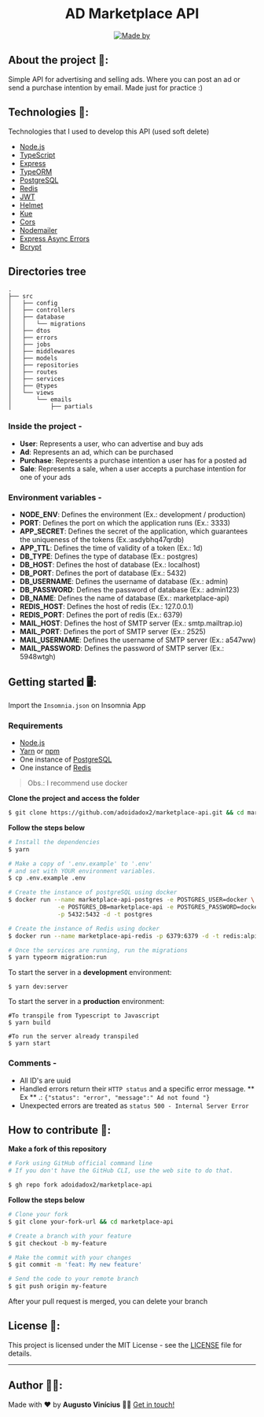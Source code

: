 
<h1 align="center">
  AD Marketplace API
</h1>

<p align="center">

  <a href="https://www.linkedin.com/in/augusto-vin%C3%ADcius-vasconcelos-tabosa-71aa991a5/" target="_blank" rel="noopener noreferrer">
    <img alt="Made by" src="https://img.shields.io/badge/made%20by-adoidadox2-%23FF9000">
  </a>
</p>

## About the project :open_file_folder::
Simple API for advertising and selling ads. Where you can post an ad or send a purchase intention by email. Made just for practice :)



## Technologies :rocket::

Technologies that I used to develop this API  (used soft delete)

- [Node.js](https://nodejs.org/en/)
- [TypeScript](https://www.typescriptlang.org/)
- [Express](https://expressjs.com/pt-br/)
- [TypeORM](https://typeorm.io/#/)
- [PostgreSQL](https://www.postgresql.org/)
- [Redis](https://github.com/redis/redis)
- [JWT](https://jwt.io/)
- [Helmet](https://helmetjs.github.io/)
- [Kue](https://github.com/Automattic/kue)
- [Cors](https://github.com/expressjs/cors)
- [Nodemailer](https://nodemailer.com/)
- [Express Async Errors](https://www.npmjs.com/package/express-async-errors)
- [Bcrypt](https://www.npmjs.com/package/bcrypt)


## Directories tree 

    .
    ├── src
	│   ├── config
	│   ├── controllers
	│   ├── database
	│   │   └── migrations
	│   ├── dtos
	│   ├── errors
	│   ├── jobs
	│   ├── middlewares
	│   ├── models
	│   ├── repositories
	│   ├── routes
	│   ├── services
	│   ├── @types
	│   └── views
	│       └── emails
	│           ├── partials

### Inside the project  -
- **User**: Represents a user, who can advertise and buy ads
- **Ad**: Represents an ad, which can be purchased
- **Purchase**: Represents a purchase intention a user has for a posted ad
- **Sale**: Represents a sale, when a user accepts a purchase intention for one of your ads

### Environment variables -
- **NODE_ENV**: Defines the environment  (Ex.: development / production)
- **PORT**: Defines the port on which the application runs (Ex.: 3333)
-  **APP_SECRET**: Defines the secret of the application, which guarantees the uniqueness of the tokens (Ex.:asdybhq47qrdb)    
-  **APP_TTL**: Defines the time of validity of a token (Ex.: 1d) 
- **DB_TYPE**: Defines the type of database (Ex.: postgres)
- **DB_HOST**: Defines the host of database (Ex.: localhost)
- **DB_PORT**: Defines the port of database (Ex.: 5432)
- **DB_USERNAME**: Defines the username of database (Ex.: admin)
- **DB_PASSWORD**: Defines the password of database (Ex.: admin123)
- **DB_NAME**: Defines the name of database (Ex.: marketplace-api)
- **REDIS_HOST**: Defines the host of redis (Ex.: 127.0.0.1)
- **REDIS_PORT**: Defines the port of redis (Ex.: 6379)
- **MAIL_HOST**: Defines the host of SMTP server (Ex.: smtp.mailtrap.io)
- **MAIL_PORT**: Defines the port of SMTP server  (Ex.: 2525)
- **MAIL_USERNAME**: Defines the username of SMTP server (Ex.: a547ww)
- **MAIL_PASSWORD**: Defines the password of SMTP server (Ex.: 5948wtgh)


## Getting started :desktop_computer::

Import the `Insomnia.json` on Insomnia App

### Requirements

- [Node.js](https://nodejs.org/en/)
- [Yarn](https://classic.yarnpkg.com/) or [npm](https://www.npmjs.com/)
- One instance of [PostgreSQL](https://www.postgresql.org/)
- One instance of [Redis](https://redis.io/)

> Obs.: I recommend use docker

**Clone the project and access the folder**

```bash
$ git clone https://github.com/adoidadox2/marketplace-api.git && cd marketplace-api
```

**Follow the steps below**

```bash
# Install the dependencies
$ yarn

# Make a copy of '.env.example' to '.env'
# and set with YOUR environment variables.
$ cp .env.example .env

# Create the instance of postgreSQL using docker
$ docker run --name marketplace-api-postgres -e POSTGRES_USER=docker \
              -e POSTGRES_DB=marketplace-api -e POSTGRES_PASSWORD=docker \
              -p 5432:5432 -d -t postgres

# Create the instance of Redis using docker
$ docker run --name marketplace-api-redis -p 6379:6379 -d -t redis:alpine

# Once the services are running, run the migrations
$ yarn typeorm migration:run

```
To start the server in a **development** environment: 

    $ yarn dev:server

To start the server in a **production** environment: 

    #To transpile from Typescript to Javascript
    $ yarn build
    
    #To run the server already transpiled
	$ yarn start

### Comments -
- All ID's are uuid
- Handled errors return their `HTTP status` and a specific error message. ** Ex ** .: `{"status": "error", "message":" Ad not found "}`
- Unexpected errors are treated as `status 500 - Internal Server Error`

## How to contribute :thinking::

**Make a fork of this repository**

```bash
# Fork using GitHub official command line
# If you don't have the GitHub CLI, use the web site to do that.

$ gh repo fork adoidadox2/marketplace-api
```

**Follow the steps below**

```bash
# Clone your fork
$ git clone your-fork-url && cd marketplace-api

# Create a branch with your feature
$ git checkout -b my-feature

# Make the commit with your changes
$ git commit -m 'feat: My new feature'

# Send the code to your remote branch
$ git push origin my-feature
```

After your pull request is merged, you can delete your branch

## License :memo::

This project is licensed under the MIT License - see the [LICENSE](LICENSE) file for details.

---

## Author :man_technologist::

Made with :heart: by **Augusto Vinícius** 👋🏻 [Get in touch!](https://github.com/adoidadox2)
